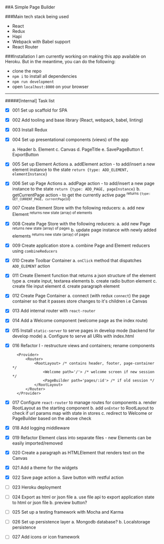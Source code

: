 ##A Simple Page Builder

###Main tech stack being used
- React
- Redux
- Hapi
- Webpack with Babel support
- React Router


###Installation
I am currently working on making this app available on Heroku. But in the meantime, you can do the following:
- clone the repo
- `npm i` to install all dependencies
- `npm run development`
- open `localhost:8000` on your browser



---
#####[Internal] Task list

- [x] 001 Set up scaffold for SPA

- [x] 002 Add tooling and base library (React, webpack, babel, linting)

- [x] 003 Install Redux

- [x] 004 Set up presentational components (views) of the app

    a. Header
    b. Element
    c. Canvas
    d. PageTitle
    e. SavePageButton
    f. ExportButton
    
- [x] 005 Set up Element Actions
    a. addElement action - to add/insert a new element instance to the state
    `return {type: ADD_ELEMENT, elementInstance}`
    
- [x] 006 Set up Page Actions
    a. addPage action - to add/insert a new page instance to the state
    `return {type: ADD_PAGE, pageInstance}`
    b. getCurrentPage action - to get the currently active page
    <sup>returns `{type: GET_CURRENT_PAGE, currentPageId}`</sup>
    
- [x] 007 Create Element Store with the following reducers:
    a. add new Element
    <sup>returns new state (array) of elements</sup>

- [x] 008 Create Page Store with the following reducers:
    a. add new Page
    <sup>returns new state (array) of pages</sup>
    b. update page instance with newly added elements
    <sup>returns new state (array) of pages</sup>

- [x] 009 Create application store
    a. combine Page and Element reducers using `combineReducers`
    
- [x] 010 Create Toolbar Container
    a. `onClick` method that dispatches `ADD_ELEMENT` action
    
- [x] 011 Create Element function that returns a json structure of the element type
    a. create input, textarea elements
    b. create radio button element
    c. create file input element
    d. create paragraph element

- [x] 012 Create Page Container
    a. connect (with redux `connect`) the page container so that it passes store changes to it's children i.e Canvas
    
- [x] 013 Add internal router with `react-router`

- [x] 014 Add a Welcome component (welcome page as the index route)

- [x] 015 Install `static-server` to serve pages in develop mode (backend for develop mode)
    a. Configure to serve all URIs with index.html

- [x] 016 Refactor I - restructure views and containers; rename components
        
        <Provider>
            <Router>
                <RootLayout> /* contains header, footer, page-container */
                    <Welcome path='/'> /* welcome screen if new session */
                    <PageBuilder path='pages/:id'> /* if old session */
                </RootLayout>
            </Router>
        </Provider>

- [x] 017 Configure `react-router` to manage routes for components
    a. render RootLayout as the starting component
    b. add `onEnter` to RootLayout to check if url params map with state in stores
    c. redirect to Welcome or PageBuilder based on the above check
    
- [x] 018 Add logging middleware

- [x] 019 Refactor Element class into separate files - new Elements can be easily imported/removed

- [x] 020 Create a paragraph as HTMLElement that renders text on the Canvas

- [x] 021 Add a theme for the widgets

- [x] 022 Save page action
    a. Save button with restful action
    
- [ ] 023 Heroku deployment

- [ ] 024 Export as html or json file
    a. use file api to export application state to html or json file
    b. preview button?
 
- [ ] 025 Set up a testing framework with Mocha and Karma
 
- [ ] 026 Set up persistence layer
    a. Mongodb database?
    b. Localstorage persistence
    
- [ ] 027 Add icons or icon framework



